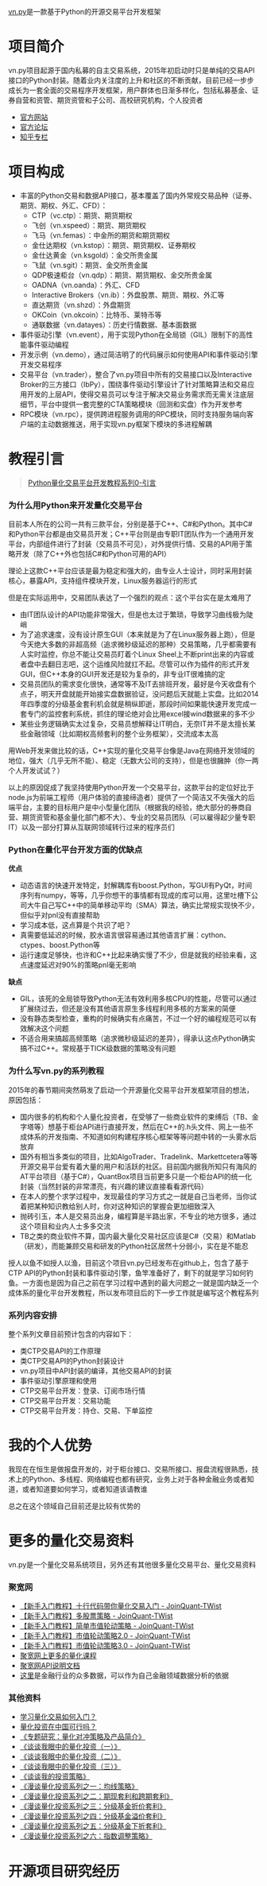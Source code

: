 [vn.py](http://www.vnpy.org/)是一款基于Python的开源交易平台开发框架

# 项目简介

vn.py项目起源于国内私募的自主交易系统，2015年初启动时只是单纯的交易API接口的Python封装。随着业内关注度的上升和社区的不断贡献，目前已经一步步成长为一套全面的交易程序开发框架，用户群体也日渐多样化，包括私募基金、证券自营和资管、期货资管和子公司、高校研究机构，个人投资者

* [官方网站](http://www.vnpy.org/)
* [官方论坛](http://www.vnpie.com/forum.php)
* [知乎专栏](https://zhuanlan.zhihu.com/vn-py)

# 项目构成

* 丰富的Python交易和数据API接口，基本覆盖了国内外常规交易品种（证券、期货、期权、外汇、CFD）：
	* CTP（vc.ctp）：期货、期货期权
	* 飞创（vn.xspeed）：期货、期货期权
	* 飞马（vn.femas）：中金所的期货和期货期权
	* 金仕达期权（vn.kstop）：期货、期货期权、证券期权
	* 金仕达黄金（vn.ksgold）：金交所贵金属
	* 飞鼠（vn.sgit）：期货、金交所贵金属
	* QDP极速柜台（vn.qdp）：期货、期货期权、金交所贵金属
	* OADNA（vn.oanda）：外汇、CFD
	* Interactive Brokers（vn.ib）：外盘股票、期货、期权、外汇等
	* 直达期货（vn.shzd）：外盘期货
	* OKCoin（vn.okcoin）：比特币、莱特币等
	* 通联数据（vn.datayes）：历史行情数据、基本面数据
* 事件驱动引擎（vn.event），用于实现Python在全局锁（GIL）限制下的高性能事件驱动编程
* 开发示例（vn.demo），通过简洁明了的代码展示如何使用API和事件驱动引擎开发交易程序
* 交易平台（vn.trader），整合了vn.py项目中所有的交易接口以及Interactive Broker的三方接口（IbPy），围绕事件驱动引擎设计了针对策略算法和交易应用开发的上层API，使得交易员可以专注于解决交易业务需求而无需关注底层细节，平台中提供一套完整的CTA策略模块（回测和实盘）作为开发参考
* RPC模块（vn.rpc），提供跨进程服务调用的RPC模块，同时支持服务端向客户端的主动数据推送，用于实现vn.py框架下模块的多进程解耦

# 教程引言

>[Python量化交易平台开发教程系列0-引言](http://www.vnpy.org/basic-tutorial-0.html)

### 为什么用Python来开发量化交易平台

目前本人所在的公司一共有三款平台，分别是基于C++、C#和Python。其中C#和Python平台都是由交易员开发；C++平台则是由专职IT团队作为一个通用开发平台，内部组件进行了封装（交易员不可见），对外提供行情、交易的API用于策略开发（除了C++外也包括C#和Python可用的API）

理论上这款C++平台应该是最为稳定和强大的，由专业人士设计，同时采用封装核心，暴露API，支持组件模块开发，Linux服务器运行的形式

但是在实际运用中，交易团队表达了一个强烈的观点：这个平台实在是太难用了

* 由IT团队设计的API功能非常强大，但是也太过于繁琐，导致学习曲线极为陡峭
* 为了追求速度，没有设计原生GUI（本来就是为了在Linux服务器上跑），但是今天绝大多数的非超高频（追求微秒级延迟的那种）交易策略，几乎都需要有人实时监控，你总不能让交易员盯着个Linux Sheel上不断print出来的内容或者盘中去翻日志吧，这个运维风险就扛不起。尽管可以作为插件的形式开发GUI，但C++本身的GUI开发还是较为复杂的，非专业IT很难搞的定
* 交易员团队的需求变化很快，通常等不及IT去排班开发，最好是今天收盘有个点子，明天开盘就能开始接实盘数据验证，没问题后天就能上实盘。比如2014年四季度的分级基金套利机会就是稍纵即逝，那段时间如果能快速开发完成一套专门的监控套利系统，抓住的理论绝对会比用excel接wind数据来的多不少
* 某些业务逻辑确实太过复杂，交易员想解释让IT明白，无奈IT并不是太擅长某些金融领域（比如期权高频套利的整个业务框架），交流成本太高

用Web开发来做比较的话，C++实现的量化交易平台像是Java在网络开发领域的地位，强大（几乎无所不能）、稳定（无数大公司的支持），但是也很臃肿（你一两个人开发试试？）

以上的原因促成了我坚持使用Python开发一个交易平台，这款平台的定位好比于node.js为前端工程师（用户体验的直接缔造者）提供了一个简洁又不失强大的后端平台，主要的目标用户是中小型量化团队（根据我的经验，绝大部分的券商自营、期货资管和基金量化部门都不大）、专业的交易员团队（可以雇得起少量专职IT）以及一部分打算从互联网领域转行过来的程序员们

### Python在量化平台开发方面的优缺点

**优点**

* 动态语言的快速开发特定，封解耦库有boost.Python，写GUI有PyQt，时间序列有numpy，等等，几乎你想干的事情都有现成的库可以用，这里吐槽下公司大牛自己写C++中的简单移动平均（SMA）算法，确实比常规实现快不少，但似乎对pnl没有直接帮助
* 学习成本低，这点算是个共识了吧？
* 真需要低延迟的时候，胶水语言很容易通过其他语言扩展：cython、ctypes、boost.Python等
* 运行速度足够快，也许和C++比起来确实慢了不少，但是就我的经验来看，这点速度延迟对90%的策略pnl毫无影响

**缺点**

* GIL，该死的全局锁导致Python无法有效利用多核CPU的性能，尽管可以通过扩展绕过去，但还是没有其他语言原生多线程利用多核的方案来的简便
* 没有静态类型检查，重构的时候确实有点痛苦，不过一个好的编程规范可以有效解决这个问题
* 不适合用来搞超高频策略（追求微秒级延迟的差异），得承认这点Python确实搞不过C++。常规基于TICK级数据的策略没有问题

### 为什么写vn.py的系列教程

2015年的春节期间突然萌发了启动一个开源量化交易平台开发框架项目的想法，原因包括：

* 国内很多的机构和个人量化投资者，在受够了一些商业软件的束缚后（TB、金字塔等）想基于柜台API进行直接开发，然后在C++的.h头文件、网上一些不成体系的开发指南、不知道如何构建程序核心框架等等问题中转的一头雾水后放弃
* 国外有相当多类似的项目，比如AlgoTrader、Tradelink、Markettcetera等等开源交易平台爱有着大量的用户和活跃的社区。目前国内据我所知只有海风的AT平台项目（基于C#），QuantBox项目当前更多只是一个柜台API的统一化封装（当然封装的非常漂亮，有兴趣的建议直接看看源代码）
* 在本人的整个求学过程中，发现最佳的学习方式之一就是自己当老师，当你试着把某种知识教给别人时，你对这种知识的掌握会更加细致深入
* 抛砖引玉，本人是交易员出身，编程算是半路出家，不专业的地方很多，通过这个项目和业内人士多多交流
* TB之类的商业软件不算，国内最大量化交易社区应该是C#（交易）和Matlab（研发），而能兼顾交易和研发的Python社区居然十分弱小，实在是不能忍

授人以鱼不如授人以渔，目前这个项目vn.py已经发布在github上，包含了基于CTP API的Python封装和事件驱动引擎，鱼竿准备好了，剩下的就是学习如何钓鱼。一方面也是因为自己之前在学习过程中遇到的最大问题之一就是国内缺乏一个成体系的量化平台开发教程，所以发布项目后的下一步工作就是编写这个教程系列

### 系列内容安排

整个系列文章目前预计包含的内容如下：

* 类CTP交易API的工作原理
* 类CTP交易API的Python封装设计
* vn.py项目中API封装的编译，其他交易API的封装
* 事件驱动引擎原理和使用
* CTP交易平台开发：登录、订阅市场行情
* CTP交易平台开发：交易功能
* CTP交易平台开发：持仓、交易、下单监控

# 我的个人优势

我现在在恒生是做报盘开发的，对于柜台接口、交易所接口、报盘流程很熟悉，技术上的Python、多线程、网络编程也都有研究，业务上对于各种金融业务或者知道，或者知道要如何学习，或者知道该请教谁

总之在这个领域自己目前还是比较有优势的

# 更多的量化交易资料

vn.py是一个量化交易系统项目，另外还有其他很多量化交易平台、量化交易资料

### 聚宽网

* [【新手入门教程】十行代码带你量化交易入门 - JoinQuant-TWist](https://link.zhihu.com/?target=https%3A//www.joinquant.com/post/3616)
* [【新手入门教程】多股票策略 - JoinQuant-TWist](https://link.zhihu.com/?target=https%3A//www.joinquant.com/post/5388)
* [【新手入门教程】简单市值轮动策略 - JoinQuant-TWist](https://link.zhihu.com/?target=https%3A//www.joinquant.com/post/6596)
* [【新手入门教程】市值轮动策略2.0 - JoinQuant-TWist](https://link.zhihu.com/?target=https%3A//www.joinquant.com/post/9578)
* [【新手入门教程】市值轮动策略3.0 - JoinQuant-TWist](https://link.zhihu.com/?target=https%3A//www.joinquant.com/post/9612)
* [聚宽网上更多的量化课程](https://www.joinquant.com/study?f=home&m=memu)
* [聚宽网API说明文档](https://www.joinquant.com/api)
* [这里](https://www.joinquant.com/data)是金融行业的众多数据，可以作为自己金融领域数据分析的依据

### 其他资料

* [学习量化交易如何入门？](https://www.zhihu.com/question/22211032)
* [量化投资在中国可行吗？](https://www.zhihu.com/question/21035879)
* [《专题研究：量化对冲策略及产品简介》](https://xueqiu.com/9206540776/33066470)
* [《谈谈我眼中的量化投资（一）》](https://xueqiu.com/9206540776/66375953)
* [《谈谈我眼中的量化投资（二）》](https://xueqiu.com/9206540776/66391465)
* [《谈谈我眼中的量化投资（三）》](https://xueqiu.com/9206540776/66497259)
* [《谈谈我的投资策略》](https://xueqiu.com/9206540776/87867280)
* [《漫谈量化投资系列之一：均线策略》](https://xueqiu.com/9206540776/70959708)
* [《漫谈量化投资系列之二：期现套利和跨期套利》](https://xueqiu.com/9206540776/71280252)
* [《漫谈量化投资系列之三：分级基金折价套利》](https://xueqiu.com/9206540776/73230433)
* [《漫谈量化投资系列之四：分级基金溢价套利》](https://xueqiu.com/9206540776/73232355)
* [《漫谈量化投资系列之五：分级基金下折套利》](https://xueqiu.com/9206540776/73287279)
* [《漫谈量化投资系列之六：指数调整策略》](https://xueqiu.com/9206540776/73473749)

# 开源项目研究经历


